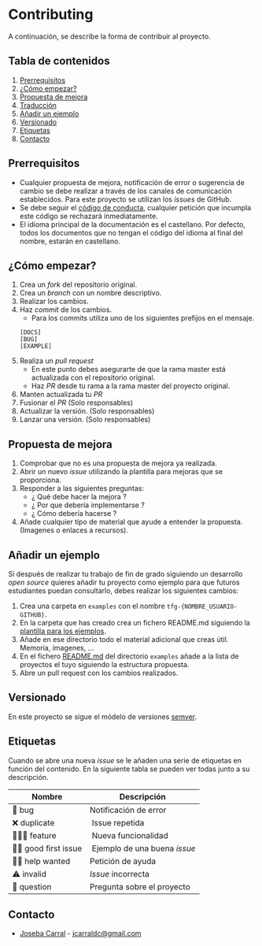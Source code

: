 # Contributing

A continuación, se describe la forma de contribuir al proyecto.

## Tabla de contenidos

1. [Prerrequisitos](#prerequisitos)
2. [¿Cómo empezar?](#cómo-empezar)
3. [Propuesta de mejora](#propuesta-de-mejora)
4. [Traducción](#traducción)
5. [Añadir un ejemplo](#añadir-un-ejemplo)
6. [Versionado](#versionado)
7. [Etiquetas](#etiquetas)
8. [Contacto](#contacto)

## Prerrequisitos

* Cualquier propuesta de mejora, notificación de error o sugerencia de cambio se debe realizar a través de los canales de comunicación establecidos.
Para este proyecto se utilizan los _issues_ de GitHub.
* Se debe seguir el [código de conducta](codeofconduct), cualquier petición que incumpla este código se rechazará inmediatamente.
* El idioma principal de la documentación es el castellano. Por defecto, todos los documentos que no tengan el código del idioma al final del nombre, estarán en castellano.

## ¿Cómo empezar?

1. Crea un _fork_ del repositorio original.
2. Crea un _branch_ con un nombre descriptivo.
4. Realizar los cambios.
5. Haz _commit_ de los cambios.
    - Para los commits utiliza uno de los siguientes prefijos en el mensaje.
    ```
    [DOCS]
    [BUG]
	[EXAMPLE]
    ```
6. Realiza un _pull request_
    - En este punto debes asegurarte de que la rama master está actualizada con el repositorio original.
    - Haz _PR_ desde tu rama a la rama master del proyecto original.
7. Manten actualizada tu _PR_
8. Fusionar el _PR_ (Solo responsables)
9. Actualizar la versión. (Solo responsables)
10. Lanzar una versión. (Solo responsables)

## Propuesta de mejora

1. Comprobar que no es una propuesta de mejora ya realizada.
2. Abrir un nuevo _issue_ utilizando la plantilla para mejoras que se proporciona.
3. Responder a las siguientes preguntas:
    - ¿ Qué debe hacer la mejora ?
    - ¿ Por que debería implementarse ?
    - ¿ Cómo debería hacerse ?
4. Añade cualquier tipo de material que ayude a entender la propuesta. (Imagenes o enlaces a recursos).

## Añadir un ejemplo

Si después de realizar tu trabajo de fin de grado siguiendo un desarrollo _open source_ quieres añadir tu proyecto como ejemplo para que futuros estudiantes puedan consultarlo, debes realizar los siguientes cambios:

1. Crea una carpeta en `examples` con el nombre `tfg-{NOMBRE_USUARIO-GITHUB}`.
2. En la carpeta que has creado crea un fichero README.md siguiendo la [plantilla para los ejemplos](./templates/EXAMPLES-ES.md).
3. Añade en ese directorio todo el material adicional que creas útil. Memoria, imagenes, ...
4. En el fichero [README.md](./examples/README.md) del directorio `examples` añade a la lista de proyectos el tuyo siguiendo la estructura propuesta.
5. Abre un pull request con los cambios realizados.

## Versionado

En este proyecto se sigue el módelo de versiones [semver](https://semver.org/).

## Etiquetas

Cuando se abre una nueva _issue_ se le añaden una serie de etiquetas en función del contenido. En la siguiente tabla se pueden ver todas junto a su descripción.

| Nombre | Descripción |
| ------ | ------------|
| 🐛 bug | Notificación de error |
| ❌ duplicate | Issue repetida |
| 🙋🏼‍♀️ feature | Nueva funcionalidad |
| 👶🏼 good first issue | Ejemplo de una buena _issue_ |
| 🙏🏼 help wanted | Petición de ayuda |
| ⚠️ invalid | _Issue_ incorrecta |
| 🧐 question | Pregunta sobre el proyecto |


## Contacto

* [Joseba Carral](https://github.com/jcarral) - jcarraldc@gmail.com
